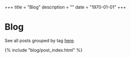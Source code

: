 +++
title = "Blog"
description = ""
date = "1970-01-01"
+++

# Blog

See all posts grouped by tag [here](/blog/tags).

{% include "blog/post_index.html" %}

